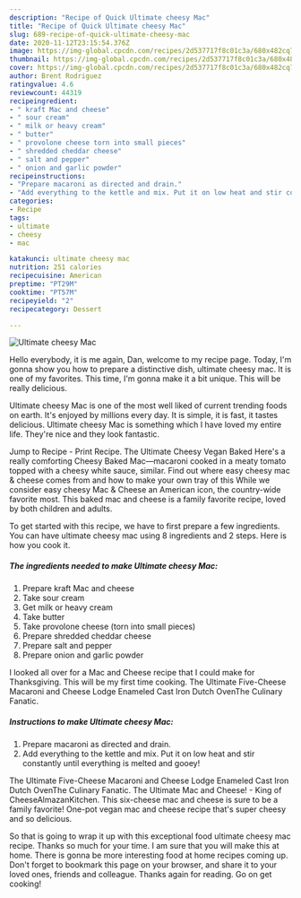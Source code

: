 ```yaml
---
description: "Recipe of Quick Ultimate cheesy Mac"
title: "Recipe of Quick Ultimate cheesy Mac"
slug: 689-recipe-of-quick-ultimate-cheesy-mac
date: 2020-11-12T23:15:54.376Z
image: https://img-global.cpcdn.com/recipes/2d537717f8c01c3a/680x482cq70/ultimate-cheesy-mac-recipe-main-photo.jpg
thumbnail: https://img-global.cpcdn.com/recipes/2d537717f8c01c3a/680x482cq70/ultimate-cheesy-mac-recipe-main-photo.jpg
cover: https://img-global.cpcdn.com/recipes/2d537717f8c01c3a/680x482cq70/ultimate-cheesy-mac-recipe-main-photo.jpg
author: Brent Rodriguez
ratingvalue: 4.6
reviewcount: 44319
recipeingredient:
- " kraft Mac and cheese"
- " sour cream"
- " milk or heavy cream"
- " butter"
- " provolone cheese torn into small pieces"
- " shredded cheddar cheese"
- " salt and pepper"
- " onion and garlic powder"
recipeinstructions:
- "Prepare macaroni as directed and drain."
- "Add everything to the kettle and mix. Put it on low heat and stir constantly until everything is melted and gooey!"
categories:
- Recipe
tags:
- ultimate
- cheesy
- mac

katakunci: ultimate cheesy mac 
nutrition: 251 calories
recipecuisine: American
preptime: "PT29M"
cooktime: "PT57M"
recipeyield: "2"
recipecategory: Dessert

---
```



![Ultimate cheesy Mac](https://img-global.cpcdn.com/recipes/2d537717f8c01c3a/680x482cq70/ultimate-cheesy-mac-recipe-main-photo.jpg)

Hello everybody, it is me again, Dan, welcome to my recipe page. Today, I'm gonna show you how to prepare a distinctive dish, ultimate cheesy mac. It is one of my favorites. This time, I'm gonna make it a bit unique. This will be really delicious.

Ultimate cheesy Mac is one of the most well liked of current trending foods on earth. It's enjoyed by millions every day. It is simple, it is fast, it tastes delicious. Ultimate cheesy Mac is something which I have loved my entire life. They're nice and they look fantastic.

Jump to Recipe - Print Recipe. The Ultimate Cheesy Vegan Baked Here&#39;s a really comforting Cheesy Baked Mac—macaroni cooked in a meaty tomato topped with a cheesy white sauce, similar. Find out where easy cheesy mac &amp; cheese comes from and how to make your own tray of this While we consider easy cheesy Mac &amp; Cheese an American icon, the country-wide favorite most. This baked mac and cheese is a family favorite recipe, loved by both children and adults.


To get started with this recipe, we have to first prepare a few ingredients. You can have ultimate cheesy mac using 8 ingredients and 2 steps. Here is how you cook it.

<!--inarticleads1-->

##### The ingredients needed to make Ultimate cheesy Mac:

1. Prepare  kraft Mac and cheese
1. Take  sour cream
1. Get  milk or heavy cream
1. Take  butter
1. Take  provolone cheese (torn into small pieces)
1. Prepare  shredded cheddar cheese
1. Prepare  salt and pepper
1. Prepare  onion and garlic powder


I looked all over for a Mac and Cheese recipe that I could make for Thanksgiving. This will be my first time cooking. The Ultimate Five-Cheese Macaroni and Cheese Lodge Enameled Cast Iron Dutch OvenThe Culinary Fanatic. 

<!--inarticleads2-->

##### Instructions to make Ultimate cheesy Mac:

1. Prepare macaroni as directed and drain.
1. Add everything to the kettle and mix. Put it on low heat and stir constantly until everything is melted and gooey!


The Ultimate Five-Cheese Macaroni and Cheese Lodge Enameled Cast Iron Dutch OvenThe Culinary Fanatic. The Ultimate Mac and Cheese! - King of CheeseAlmazanKitchen. This six-cheese mac and cheese is sure to be a family favorite! One-pot vegan mac and cheese recipe that&#39;s super cheesy and so delicious. 

So that is going to wrap it up with this exceptional food ultimate cheesy mac recipe. Thanks so much for your time. I am sure that you will make this at home. There is gonna be more interesting food at home recipes coming up. Don't forget to bookmark this page on your browser, and share it to your loved ones, friends and colleague. Thanks again for reading. Go on get cooking!
